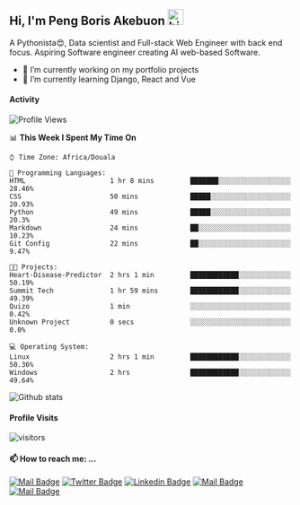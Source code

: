  ## Hi, I'm Peng Boris Akebuon <img src="https://user-images.githubusercontent.com/1303154/88677602-1635ba80-d120-11ea-84d8-d263ba5fc3c0.gif" width="28px" alt="hi">

 A Pythonista😍, Data scientist and Full-stack Web Engineer with back end focus. Aspiring Software engineer creating AI web-based Software.
- 🔭 I’m currently working on my portfolio projects
- 🌱 I’m currently learning Django, React and Vue

#### Activity
<!--START_SECTION:waka-->
![Profile Views](http://img.shields.io/badge/Profile%20Views-350-blue)

📊 **This Week I Spent My Time On** 

```text
⌚︎ Time Zone: Africa/Douala

💬 Programming Languages: 
HTML                     1 hr 8 mins         ███████░░░░░░░░░░░░░░░░░░   28.46% 
CSS                      50 mins             █████░░░░░░░░░░░░░░░░░░░░   20.93% 
Python                   49 mins             █████░░░░░░░░░░░░░░░░░░░░   20.3% 
Markdown                 24 mins             ██░░░░░░░░░░░░░░░░░░░░░░░   10.23% 
Git Config               22 mins             ██░░░░░░░░░░░░░░░░░░░░░░░   9.47%

🐱‍💻 Projects: 
Heart-Disease-Predictor  2 hrs 1 min         ████████████░░░░░░░░░░░░░   50.19% 
Summit Tech              1 hr 59 mins        ████████████░░░░░░░░░░░░░   49.39% 
Quizo                    1 min               ░░░░░░░░░░░░░░░░░░░░░░░░░   0.42% 
Unknown Project          0 secs              ░░░░░░░░░░░░░░░░░░░░░░░░░   0.0%

💻 Operating System: 
Linux                    2 hrs 1 min         ████████████░░░░░░░░░░░░░   50.36% 
Windows                  2 hrs               ████████████░░░░░░░░░░░░░   49.64%

```


<!--END_SECTION:waka-->


![Github stats](https://github-readme-stats.vercel.app/api?username=itzomen&theme=vue&show_icons=true&count_private=true)
 
 #### Profile Visits 

![visitors](https://visitor-badge.glitch.me/badge?page_id=itzomen)

#### 📫 How to reach me: ...

[![Mail Badge](https://img.shields.io/badge/-itzomen-c0392b?style=flat&labelColor=c0392b&logo=gmail&logoColor=white)](mailto:peng.akebuon2468@gmail.com)
[![Twitter Badge](https://img.shields.io/badge/-@itz_an_omen-1ca0f1?style=flat&labelColor=1ca0f1&logo=twitter&logoColor=white&link=https://twitter.com/itz_an_omen)](https://twitter.com/itz_an_omen/) [![Linkedin Badge](https://img.shields.io/badge/-Peng_Boris_Akebuon-0e76a8?style=flat&labelColor=0e76a8&logo=linkedin&logoColor=white)](https://www.linkedin.com/in/peng-boris-akebuon-0b8ba0195/)
 [![Mail Badge](https://img.shields.io/badge/-Academy_Omen-e74c3c?style=flat&labelColor=e74c3c&logo=youtube&logoColor=white)](https://https://www.youtube.com/channel/UCknaAfNfqKQDQFnqP2zMA6A?view_as=subscriber)  [![Mail Badge](https://img.shields.io/badge/-@itz_an_omen-405DE6?style=flat&labelColor=5851DB&logo=instagram&logoColor=white)](https://instagram.com/itz_an_omen)
